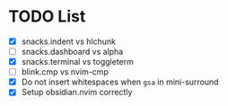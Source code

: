 # TODO List

- [x] snacks.indent vs hlchunk
- [ ] snacks.dashboard vs alpha
- [x] snacks.terminal vs toggleterm
- [ ] blink.cmp vs nvim-cmp
- [x] Do not insert whitespaces when `gsa` in mini-surround
- [x] Setup obsidian.nvim correctly
